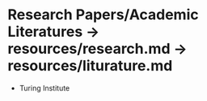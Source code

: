 # Research Papers/Academic Literatures → resources/research.md → resources/liturature.md 

- Turing Institute
